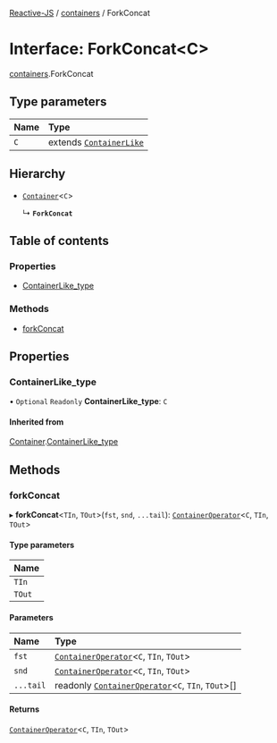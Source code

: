 [Reactive-JS](../README.md) / [containers](../modules/containers.md) / ForkConcat

# Interface: ForkConcat<C\>

[containers](../modules/containers.md).ForkConcat

## Type parameters

| Name | Type |
| :------ | :------ |
| `C` | extends [`ContainerLike`](containers.ContainerLike.md) |

## Hierarchy

- [`Container`](containers.Container.md)<`C`\>

  ↳ **`ForkConcat`**

## Table of contents

### Properties

- [ContainerLike\_type](containers.ForkConcat.md#containerlike_type)

### Methods

- [forkConcat](containers.ForkConcat.md#forkconcat)

## Properties

### ContainerLike\_type

• `Optional` `Readonly` **ContainerLike\_type**: `C`

#### Inherited from

[Container](containers.Container.md).[ContainerLike_type](containers.Container.md#containerlike_type)

## Methods

### forkConcat

▸ **forkConcat**<`TIn`, `TOut`\>(`fst`, `snd`, `...tail`): [`ContainerOperator`](../modules/containers.md#containeroperator)<`C`, `TIn`, `TOut`\>

#### Type parameters

| Name |
| :------ |
| `TIn` |
| `TOut` |

#### Parameters

| Name | Type |
| :------ | :------ |
| `fst` | [`ContainerOperator`](../modules/containers.md#containeroperator)<`C`, `TIn`, `TOut`\> |
| `snd` | [`ContainerOperator`](../modules/containers.md#containeroperator)<`C`, `TIn`, `TOut`\> |
| `...tail` | readonly [`ContainerOperator`](../modules/containers.md#containeroperator)<`C`, `TIn`, `TOut`\>[] |

#### Returns

[`ContainerOperator`](../modules/containers.md#containeroperator)<`C`, `TIn`, `TOut`\>
